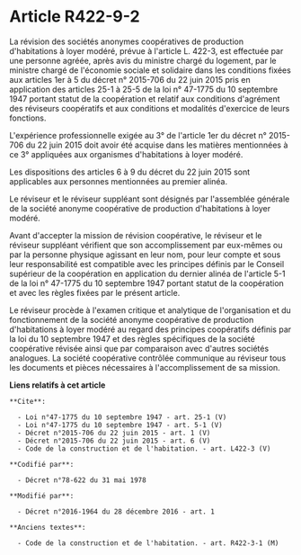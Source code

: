 # Article R422-9-2

La révision des sociétés anonymes coopératives de production d'habitations à loyer modéré, prévue à l'article L. 422-3, est
effectuée par une personne agréée, après avis du ministre chargé du logement, par le ministre chargé de l'économie sociale et
solidaire dans les conditions fixées aux articles 1er à 5 du décret n° 2015-706 du 22 juin 2015 pris en application des
articles 25-1 à 25-5 de la loi n° 47-1775 du 10 septembre 1947 portant statut de la coopération et relatif aux conditions
d'agrément des réviseurs coopératifs et aux conditions et modalités d'exercice de leurs fonctions. 

L'expérience professionnelle exigée au 3° de l'article 1er du décret n° 2015-706 du 22 juin 2015 doit avoir été acquise dans
les matières mentionnées à ce 3° appliquées aux organismes d'habitations à loyer modéré. 

Les dispositions des articles 6 à 9 du décret du 22 juin 2015 sont applicables aux personnes mentionnées au premier alinéa. 

Le réviseur et le réviseur suppléant sont désignés par l'assemblée générale de la société anonyme coopérative de production
d'habitations à loyer modéré. 

Avant d'accepter la mission de révision coopérative, le réviseur et le réviseur suppléant vérifient que son accomplissement
par eux-mêmes ou par la personne physique agissant en leur nom, pour leur compte et sous leur responsabilité est compatible
avec les principes définis par le Conseil supérieur de la coopération en application du dernier alinéa de l'article 5-1 de la
loi n° 47-1775 du 10 septembre 1947 portant statut de la coopération et avec les règles fixées par le présent article. 

Le réviseur procède à l'examen critique et analytique de l'organisation et du fonctionnement de la société anonyme
coopérative de production d'habitations à loyer modéré au regard des principes coopératifs définis par la loi du 10 septembre
1947 et des règles spécifiques de la société coopérative révisée ainsi que par comparaison avec d'autres sociétés analogues.
La société coopérative contrôlée communique au réviseur tous les documents et pièces nécessaires à l'accomplissement de sa
mission.

**Liens relatifs à cet article**

	**Cite**:

	  - Loi n°47-1775 du 10 septembre 1947 - art. 25-1 (V)
	  - Loi n°47-1775 du 10 septembre 1947 - art. 5-1 (V)
	  - Décret n°2015-706 du 22 juin 2015 - art. 1 (V)
	  - Décret n°2015-706 du 22 juin 2015 - art. 6 (V)
	  - Code de la construction et de l'habitation. - art. L422-3 (V)

	**Codifié par**:

	  - Décret n°78-622 du 31 mai 1978

	**Modifié par**:

	  - Décret n°2016-1964 du 28 décembre 2016 - art. 1

	**Anciens textes**:

	  - Code de la construction et de l'habitation. - art. R422-3-1 (M)
